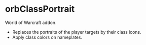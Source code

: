 # orbClassPortrait

World of Warcraft addon.

* Replaces the portraits of the player targets by their class icons.
* Apply class colors on nameplates.